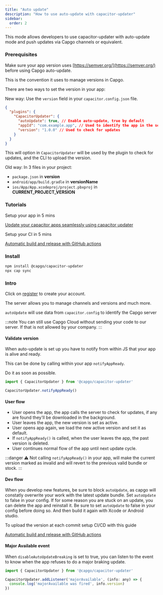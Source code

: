 ```yaml
---
title: "Auto update"
description: "How to use auto-update with capacitor-updater"
sidebar:
  order: 2
---
```


This mode allows developers to use capacitor-updater with auto-update mode and push updates via Capgo channels or equivalent.

### Prerequisites

Make sure your app version uses [https://semver.org/](https://semver.org/) before using Capgo auto-update.

This is the convention it uses to manage versions in Capgo.

There are two ways to set the version in your app:

New way: Use the `version` field in your `capacitor.config.json` file.

```json
{
  "plugins": {
    "CapacitorUpdater": {
      "autoUpdate": true, // Enable auto-update, true by default
      "appId": "com.example.app", // Used to identify the app in the server
      "version": "1.0.0" // Used to check for updates
    }
  }
}
```
This will option in `CapacitorUpdater` will be used by the plugin to check for updates, and the CLI to upload the version.

Old way:
In 3 files in your project:

* `package.json` in **version**
* `android/app/build.gradle` in **versionName**
* `ios/App/App.xcodeproj/project.pbxproj` in **CURRENT\_PROJECT\_VERSION**

### Tutorials

Setup your app in 5 mins

[Update your capacitor apps seamlessly using capacitor updater](https://capgo.app/blog/update-your-capacitor-apps-seamlessly-using-capacitor-updater)

Setup your CI in 5 mins

[Automatic build and release with GitHub actions](https://capgo.app/blog/automatic-build-and-release-with-github-actions)



### Install

```bash
npm install @capgo/capacitor-updater
npx cap sync
```

### Intro

Click on [register](https://capgo.app) to create your account.

The server allows you to manage channels and versions and much more.

`autoUpdate` will use data from `capacitor.config` to identify the Capgo server

:::note
You can still use Capgo Cloud without sending your code to our server. If that is not allowed by your company.
:::

#### Validate version

When auto-update is set up you have to notify from within JS that your app is alive and ready.

This can be done by calling within your app `notifyAppReady`.

Do it as soon as possible.

```ts
import { CapacitorUpdater } from '@capgo/capacitor-updater'

CapacitorUpdater.notifyAppReady()
```

#### User flow
* User opens the app, the app calls the server to check for updates, if any are found they'll be downloaded in the background.
* User leaves the app, the new version is set as active.
* User opens app again, we load the new active version and set it as default.
* If `notifyAppReady()` is called, when the user leaves the app, the past version is deleted.
* User continues normal flow of the app until next update cycle.

:::danger
⚠️ Not calling `notifyAppReady()` in your app, will make the current version marked as invalid and will revert to the previous valid bundle or stock.
:::

#### Dev flow

When you develop new features, be sure to block `autoUpdate`, as capgo will constatly overwrite your work with the latest update bundle.
Set `autoUpdate` to false in your config. 
If for some reason you are stuck on an update, you can delete the app and reinstall it.
Be sure to set `autoUpdate` to false in your config before doing so.
And then build it again with Xcode or Android studio.

To upload the version at each commit setup CI/CD with this guide

[Automatic build and release with GitHub actions](https://capgo.app/blog/automatic-build-and-release-with-github-actions)

#### Major Available event

When `disableAutoUpdateBreaking` is set to true, you can listen to the event to know when the app refuses to do a major braking update.

```jsx
import { CapacitorUpdater } from '@capgo/capacitor-updater'

CapacitorUpdater.addListener('majorAvailable', (info: any) => {
  console.log('majorAvailable was fired', info.version)
})
```

